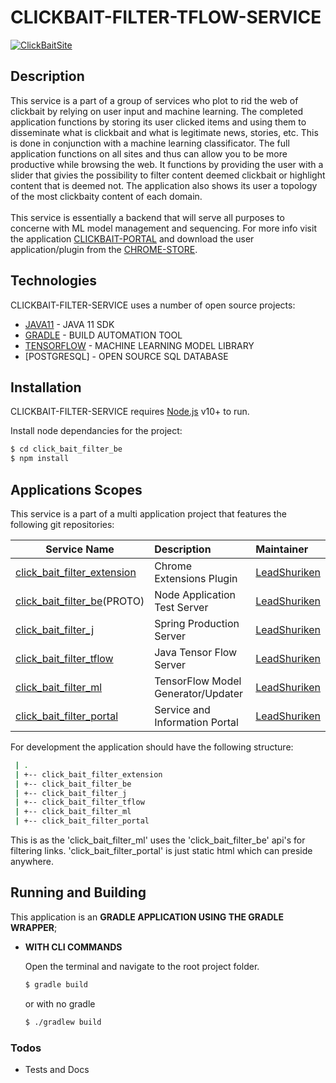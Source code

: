# CLICKBAIT-FILTER-TFLOW-SERVICE

[![ClickBaitSite](https://click-bait-filtering-plugin.com/assets/images/icon-128-122x122.png)](https://click-bait-filtering-plugin.com/index.html)

## Description

This service is a part of a group of services who plot to rid the web of clickbait by relying on user input and machine learning. The completed application functions by storing its user clicked items and using them to disseminate what is clickbait and what is legitimate news, stories, etc. This is done in conjunction with a machine learning classificator. The full application functions on all sites and thus can allow you to be more productive while browsing the web. It functions by providing the user with a slider that givies the possibility to filter content deemed clickbait or highlight content that is deemed not. The application also shows its user a topology of the most clickbaity content of each domain.
</br>
</br>
This service is essentially a backend that will serve all purposes to concerne with ML model management and sequencing. For more info visit the application [CLICKBAIT-PORTAL] and download the user application/plugin from the [CHROME-STORE].

## Technologies

CLICKBAIT-FILTER-SERVICE uses a number of open source projects:

  * [JAVA11] - JAVA 11 SDK
  * [GRADLE] - BUILD AUTOMATION TOOL
  * [TENSORFLOW] - MACHINE LEARNING MODEL LIBRARY
  * [POSTGRESQL] - OPEN SOURCE SQL DATABASE

## Installation

CLICKBAIT-FILTER-SERVICE requires [Node.js](https://nodejs.org/) v10+ to run.

Install node dependancies for the project:
```sh
$ cd click_bait_filter_be
$ npm install
```

## Applications Scopes

This service is a part of a multi application project that features the following git repositories:

| Service Name                                  | Description                         | Maintainer              |
| ----------------------------------------      |:------------------------------------|:------------------------|
| [click_bait_filter_extension]                 | Chrome Extensions Plugin            | [LeadShuriken]          |
| [click_bait_filter_be]\(PROTO)                | Node Application Test Server        | [LeadShuriken]          |
| [click_bait_filter_j]                         | Spring Production Server            | [LeadShuriken]          |
| [click_bait_filter_tflow]                     | Java Tensor Flow Server             | [LeadShuriken]          |
| [click_bait_filter_ml]                        | TensorFlow Model Generator/Updater  | [LeadShuriken]          |
| [click_bait_filter_portal]                    | Service and Information Portal      | [LeadShuriken]          |


For development the application should have the following structure:
```sh
 | .
 | +-- click_bait_filter_extension
 | +-- click_bait_filter_be
 | +-- click_bait_filter_j
 | +-- click_bait_filter_tflow
 | +-- click_bait_filter_ml
 | +-- click_bait_filter_portal
```
This is as the 'click_bait_filter_ml' uses the 'click_bait_filter_be' api's for filtering links. 'click_bait_filter_portal' is just static html which can preside anywhere. 

## Running and Building

This application is an **GRADLE APPLICATION USING THE GRADLE WRAPPER**;

* **WITH CLI COMMANDS**

  Open the terminal and navigate to the root project folder.

  ```sh
  $ gradle build
  ```
  or with no gradle
  ```sh
  $ ./gradlew build
  ```

### Todos

 - Tests and Docs
 
  [JAVA11]: <https://www.oracle.com/java/technologies/javase-jdk11-downloads.html>
  [TENSORFLOW]: <https://www.tensorflow.org>
  [GRADLE]: <https://gradle.org>
  [JWT]: <https://jwt.io>

  [webpack-chrome-extension-reloader]: <https://github.com/LeadShuriken/webpack-chrome-extension-reloader>
  [click_bait_filter_extension]: <https://github.com/LeadShuriken/click_bait_filter_extension>
  [click_bait_filter_be]: <https://github.com/LeadShuriken/click_bait_filter_be>
  [click_bait_filter_ml]: <https://github.com/LeadShuriken/click_bait_filter_ml>
  [click_bait_filter_portal]: <https://github.com/LeadShuriken/click_bait_filter_portal>
  [click_bait_filter_j]: <https://github.com/LeadShuriken/click_bait_filter_j>
  [click_bait_filter_tflow]: <https://github.com/LeadShuriken/click_bait_filter_tflow>

  [LeadShuriken]: <https://github.com/LeadShuriken>
  [rubenspgcavalcante]: <https://github.com/rubenspgcavalcante>

  [CHROME-STORE]: <https://chrome.google.com/webstore/detail/clickbait-filtering-plugi/mgebfihfmenffogbbjlcljgaedfciogm>
  [CLICKBAIT-PORTAL]: <https://click-bait-filtering-plugin.com>
